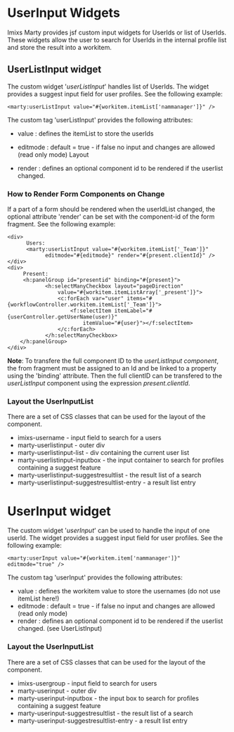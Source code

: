 # UserInput Widgets

Imixs Marty provides jsf custom input widgets for UserIds or list of UserIds.  These widgets allow the user to search for UserIds in the internal profile list and store the result into a workitem.

## UserListInput widget

The custom widget '_userListInput_' handles list of UserIds. The widget provides a suggest input field for user profiles. See the following example:

	<marty:userListInput value="#{workitem.itemList['nammanager']}" />

The custom tag 'userListInput' provides the following attributes:

 * value : defines the itemList to store the userIds 
 
 * editmode : default = true - if false no input and changes are allowed (read only mode)
Layout

 * render : defines an optional component id to be rendered if the userlist changed. 
 
### How to Render Form Components on Change 

If a part of a form should be rendered when the userIdList changed, the optional attribute 'render' can be set with the component-id of the form fragment. See the following example:


	<div>
		  Users: 	
		  <marty:userListInput value="#{workitem.itemList['_Team']}"
				editmode="#{editmode}" render="#{present.clientId}" />
	</div>
	<div>
		 Present: 
		 <h:panelGroup id="presentid" binding="#{present}">
				<h:selectManyCheckbox layout="pageDirection"
					value="#{workitem.itemListArray['_present']}">
					<c:forEach var="user" items="#{workflowController.workitem.itemList['_Team']}">
						<f:selectItem itemLabel="#{userController.getUserName(user)}"
							itemValue="#{user}"></f:selectItem>
					</c:forEach>
				</h:selectManyCheckbox>
		</h:panelGroup>
	</div>
 
**Note**: To transfere the full component ID to the _userListInput component_, the from fragment must be assigned to an Id and be linked to a property using the 'binding' attribute. Then the full clientID can be transfered to the _userListInput_ component using the expression _present.clientId_. 

  
### Layout the UserInputList
 
There are a set of CSS classes that can be used for the layout of the component. 

 * imixs-username -  input field to search for a users
 * marty-userlistinput - outer div
 * marty-userlistinput-list - div containing the current user list
 * marty-userlistinput-inputbox - the input container to search for profiles containing a suggest feature
 * marty-userlistinput-suggestresultlist - the result list of a search
 * marty-userlistinput-suggestresultlist-entry - a result list entry

# UserInput widget

The custom widget '_userInput_' can be used to handle the input of one userId. The widget  provides a suggest input field for user profiles. See the following example:

	<marty:userInput value="#{workitem.item['nammanager']}" editmode="true" />

 The custom tag 'userInput' provides the following attributes:

 * value : defines the workitem value to store the usernames (do not use itemList here!)
 * editmode : default = true - if false no input and changes are allowed (read only mode)
 * render : defines an optional component id to be rendered if the userlist changed. (see UserListInput)

 
### Layout the UserInputList
There are a set of CSS classes that can be used for the layout of the component. 

 * imixs-usergroup - input field to search for users
 * marty-userinput - outer div
 * marty-userinput-inputbox - the input box to search for profiles containing a suggest feature
 * marty-userinput-suggestresultlist - the result list of a search
 * marty-userinput-suggestresultlist-entry - a result list entry
 

 